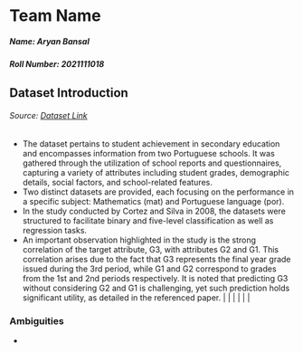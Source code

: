 # Team Name
##### Name: Aryan Bansal
##### Roll Number: 2021111018
## Dataset Introduction
###### Source: [Dataset Link](https://archive.ics.uci.edu/dataset/320/student+performance)
- The dataset pertains to student achievement in secondary education and encompasses information from two Portuguese schools. It was gathered through the utilization of school reports and questionnaires, capturing a variety of attributes including student grades, demographic details, social factors, and school-related features.
- Two distinct datasets are provided, each focusing on the performance in a specific subject: Mathematics (mat) and Portuguese language (por).
- In the study conducted by Cortez and Silva in 2008, the datasets were structured to facilitate binary and five-level classification as well as regression tasks.
- An important observation highlighted in the study is the strong correlation of the target attribute, G3, with attributes G2 and G1. This correlation arises due to the fact that G3 represents the final year grade issued during the 3rd period, while G1 and G2 correspond to grades from the 1st and 2nd periods respectively. It is noted that predicting G3 without considering G2 and G1 is challenging, yet such prediction holds significant utility, as detailed in the referenced paper.
| | |
| | |
### Ambiguities
- 